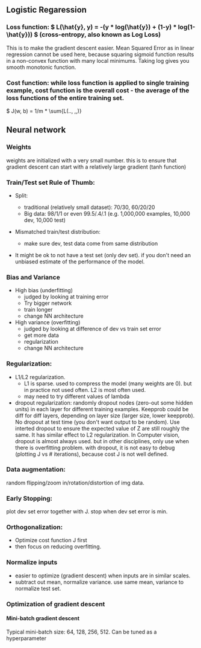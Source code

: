 ## Logistic Regaression
### Loss function: $ L(\hat{y}, y) = -(y * log(\hat{y}) + (1-y) * log(1-\hat{y})) $    (__cross-entropy__, also known as Log Loss)
This is to make the gradient descent easier. Mean Squared Error as in linear regression cannot be used here, because squaring sigmoid function results in a non-convex function with many local minimums. Taking log gives you smooth monotonic function.

### Cost function: while loss function is applied to single training example, cost function is the overall cost - the average of the loss functions of the entire training set.
$ J(w, b) = 1/m * \sum{L(.., ,,)}

## Neural network
### Weights
weights are initialized with a very small number. this is to ensure that gradient descent can start with a relatively large gradient (tanh function)


### Train/Test set Rule of Thumb:
- Split:
	- traditional (relatively small dataset): 70/30, 60/20/20
	- Big data: 98/1/1 or even 99.5/.4/.1 (e.g. 1,000,000 examples, 10,000 dev, 10,000 test)

- Mismatched train/test distribution:
	- make sure dev, test data come from same distribution
- It might be ok to not have a test set (only dev set). if you don't need an unbiased estimate of the performance of the model.

### Bias and Variance
- High bias (underfitting) 
	- judged by looking at training error
	- Try bigger network
	- train longer
	- change NN architecture
- High variance (overfitting) 
	- judged by looking at difference of dev vs train set error
	- get more data
	- regularization
	- change NN architecture

### Regularization:
- L1/L2 regularization. 
	- L1 is sparse. used to compress the model (many weights are 0). but in practice not used often. L2 is most often used.
	- may need to try different values of lambda
- dropout regularization: randomly dropout nodes (zero-out some hidden units) in each layer for different training examples. Keepprob could be diff for diff layers, depending on layer size (larger size, lower keepprob). No dropout at test time (you don't want output to be random). Use interted dropout to ensure the expected value of Z are still roughly the same. It has similar effect to L2 regularization. In Computer vision, dropout is almost always used. but in other disciplines, only use when there is overfitting problem. with dropout, it is not easy to debug (plotting J vs # iterations), because cost J is not well defined.

### Data augmentation:
random flipping/zoom in/rotation/distortion of img data.

### Early Stopping:
plot dev set error together with J. stop when dev set error is min. 

### Orthogonalization:
- Optimize cost function J first
- then focus on reducing overfitting.

### Normalize inputs
- easier to optimize (gradient descent) when inputs are in similar scales. 
- subtract out mean, normalize variance. use same mean, variance to normalize test set.

### Optimization of gradient descent
#### Mini-batch gradient descent
Typical mini-batch size: 64, 128, 256, 512. Can be tuned as a hyperparameter